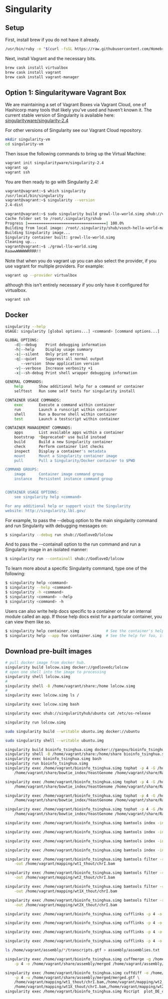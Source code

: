 # Singularity

## Setup

First, install brew if you do not have it already.
```sh
/usr/bin/ruby -e "$(curl -fsSL https://raw.githubusercontent.com/Homebrew/install/master/install)"
```

Next, install Vagrant and the necessary bits.
```sh
brew cask install virtualbox
brew cask install vagrant
brew cask install vagrant-manager
```

## Option 1: Singularityware Vagrant Box
We are maintaining a set of Vagrant Boxes via Vagrant Cloud, one of Hashicorp many tools that likely you’ve used and haven’t known it. The current stable version of Singularity is available here:
[singularityware/singularity-2.4](https://app.vagrantup.com/singularityware/boxes/singularity-2.4/versions/2.4)

For other versions of Singularity see our Vagrant Cloud repository.
```sh
mkdir singularity-vm
cd singularity-vm
```

Then issue the following commands to bring up the Virtual Machine:

```sh
vagrant init singularityware/singularity-2.4
vagrant up
vagrant ssh
```
You are then ready to go with Singularity 2.4!

```sh
vagrant@vagrant:~$ which singularity
/usr/local/bin/singularity
vagrant@vagrant:~$ singularity --version
2.4-dist

vagrant@vagrant:~$ sudo singularity build growl-llo-world.simg shub://vsoch/hello-world
Cache folder set to /root/.singularity/shub
Progress |===================================| 100.0% 
Building from local image: /root/.singularity/shub/vsoch-hello-world-master.simg
Building Singularity image...
Singularity container built: growl-llo-world.simg
Cleaning up...
vagrant@vagrant:~$ ./growl-llo-world.simg
RaawwWWWWWRRRR!!
```

Note that when you do vagrant up you can also select the provider, if you use vagrant for multiple providers. For example:
```sh
vagrant up --provider virtualbox
```
although this isn’t entirely necessary if you only have it configured for virtualbox.
```sh
vagrant ssh
```

## Docker
```sh
singularity --help
USAGE: singularity [global options...] <command> [command options...] ...

GLOBAL OPTIONS:
    -d|--debug    Print debugging information
    -h|--help     Display usage summary
    -s|--silent   Only print errors
    -q|--quiet    Suppress all normal output
       --version  Show application version
    -v|--verbose  Increase verbosity +1
    -x|--sh-debug Print shell wrapper debugging information

GENERAL COMMANDS:
    help       Show additional help for a command or container                  
    selftest   Run some self tests for singularity install                      

CONTAINER USAGE COMMANDS:
    exec       Execute a command within container                               
    run        Launch a runscript within container                              
    shell      Run a Bourne shell within container                              
    test       Launch a testscript within container                             

CONTAINER MANAGEMENT COMMANDS:
    apps       List available apps within a container                           
    bootstrap  *Deprecated* use build instead                                   
    build      Build a new Singularity container                                
    check      Perform container lint checks                                    
    inspect    Display a container's metadata                                   
    mount      Mount a Singularity container image                              
    pull       Pull a Singularity/Docker container to $PWD                      

COMMAND GROUPS:
    image      Container image command group                                    
    instance   Persistent instance command group                                


CONTAINER USAGE OPTIONS:
    see singularity help <command>

For any additional help or support visit the Singularity
website: http://singularity.lbl.gov/
```

For example, to pass the --debug option to the main singularity command and run Singularity with debugging messages on:
```sh
$ singularity --debug run shub://GodloveD/lolcow
```
And to pass the --containall option to the run command and run a Singularity image in an isolated manner:
```sh
$ singularity run --containall shub://GodloveD/lolcow
```
To learn more about a specific Singularity command, type one of the following:
```sh
$ singularity help <command>
$ singularity --help <command>
$ singularity -h <command>
$ singularity <command> --help
$ singularity <command> -h
```
Users can also write help docs specific to a container or for an internal module called an app. If those help docs exist for a particular container, you can view them like so.
```sh
$ singularity help container.simg            # See the container's help, if provided
$ singularity help --app foo container.simg  # See the help for foo, if provided
```

## Download pre-built images
```sh
# pull docker image from docker hub.
singularity build lolcow.simg docker://godlovedc/lolcow
# open one shell into the image to processing
singularity shell lolcow.simg
# 
singularity shell -B /home/vagrant/share:/home lolcow.simg
#
singularity exec lolcow.simg ls /

singularity exec lolcow.simg bash

singularity exec shub://singularityhub/ubuntu cat /etc/os-release

singularity run lolcow.simg

sudo singularity build --writable ubuntu.img docker://ubuntu

sudo singularity shell --writable ubuntu.img

```

```sh
singularity build bioinfo_tsinghua.simg docker://gangxu/bioinfo_tsinghua
singularity shell -B /home/vagrant/share:/home/share bioinfo_tsinghua.simg
singularity exec bioinfo_tsinghua.simg bash
singularity run bioinfo_tsinghua.simg
singularity exec /home/vagrant/bioinfo_tsinghua.simg tophat -p 4 -G /home/vagrant/share/yeast_annotation.gff --no-coverage-search -o /home/vagrant/mapping/wt1_thout \
    /home/vagrant/share/bowtie_index/YeastGenome /home/vagrant/share/Raw_reads_10k/wt1.fq 

singularity exec /home/vagrant/bioinfo_tsinghua.simg tophat -p 4 -G /home/vagrant/share/yeast_annotation.gff --no-coverage-search -o /home/vagrant/mapping/wt2_thout \
    /home/vagrant/share/bowtie_index/YeastGenome /home/vagrant/share/Raw_reads_10k/wt2.fq 

singularity exec /home/vagrant/bioinfo_tsinghua.simg tophat -p 4 -G /home/vagrant/share/yeast_annotation.gff --no-coverage-search -o /home/vagrant/mapping/wt1X_thout \
    /home/vagrant/share/bowtie_index/YeastGenome /home/vagrant/share/Raw_reads_10k/wt1X.fq 

singularity exec /home/vagrant/bioinfo_tsinghua.simg tophat -p 4 -G /home/vagrant/share/yeast_annotation.gff --no-coverage-search -o /home/vagrant/mapping/wt2X_thout \
    /home/vagrant/share/bowtie_index/YeastGenome /home/vagrant/share/Raw_reads_10k/wt2X.fq

singularity exec /home/vagrant/bioinfo_tsinghua.simg bamtools index -in /home/vagrant/mapping/wt1_thout/accepted_hits.bam 

singularity exec /home/vagrant/bioinfo_tsinghua.simg bamtools index -in /home/vagrant/mapping/wt2_thout/accepted_hits.bam 

singularity exec /home/vagrant/bioinfo_tsinghua.simg bamtools index -in /home/vagrant/mapping/wt1X_thout/accepted_hits.bam 

singularity exec /home/vagrant/bioinfo_tsinghua.simg bamtools index -in /home/vagrant/mapping/wt2X_thout/accepted_hits.bam

singularity exec /home/vagrant/bioinfo_tsinghua.simg bamtools filter -region chrI -in /home/vagrant/mapping/wt1_thout/accepted_hits.bam \
    -out /home/vagrant/mapping/wt1_thout/chrI.bam

singularity exec /home/vagrant/bioinfo_tsinghua.simg bamtools filter -region chrI -in /home/vagrant/mapping/wt2_thout/accepted_hits.bam \
    -out /home/vagrant/mapping/wt2_thout/chrI.bam

singularity exec /home/vagrant/bioinfo_tsinghua.simg bamtools filter -region chrI -in /home/vagrant/mapping/wt1X_thout/accepted_hits.bam \
    -out /home/vagrant/mapping/wt1X_thout/chrI.bam

singularity exec /home/vagrant/bioinfo_tsinghua.simg bamtools filter -region chrI -in /home/vagrant/mapping/wt2X_thout/accepted_hits.bam \
    -out /home/vagrant/mapping/wt2X_thout/chrI.bam

singularity exec /home/vagrant/bioinfo_tsinghua.simg cufflinks -p 4 -o /home/vagrant/assembly/wt1_clout  /home/vagrant/mapping/wt1_thout/chrI.bam 

singularity exec /home/vagrant/bioinfo_tsinghua.simg cufflinks -p 4 -o /home/vagrant/assembly/wt2_clout  /home/vagrant/mapping/wt2_thout/chrI.bam 

singularity exec /home/vagrant/bioinfo_tsinghua.simg cufflinks -p 4 -o /home/vagrant/assembly/wt1X_clout /home/vagrant/mapping/wt1X_thout/chrI.bam 

singularity exec /home/vagrant/bioinfo_tsinghua.simg cufflinks -p 4 -o /home/vagrant/assembly/wt2X_clout /home/vagrant/mapping/wt2X_thout/chrI.bam

ls /home/vagrant/assembly/*/transcripts.gtf > assembly/assemblies.txt

singularity exec /home/vagrant/bioinfo_tsinghua.simg cuffmerge -g /home/vagrant/share/yeast_chrI_annotation.gff -s /home/vagrant/share/bowtie_index/YeastGenome.fa \
    -p 4 -o /home/vagrant/share/assembly/merged /home/vagrant/assembly/assemblies.txt

singularity exec /home/vagrant/bioinfo_tsinghua.simg cuffdiff -o /home/vagrant/diff_expr -b /home/vagrant/share/bowtie_index/YeastGenome.fa \
    -p 4 -u /home/vagrant/share/assembly/merged/merged.gtf \
    /home/vagrant/mapping/wt1_thout/chrI.bam,/home/vagrant/mapping/wt2_thout/chrI.bam \
    /home/vagrant/mapping/wt1X_thout/chrI.bam,/home/vagrant/mapping/wt2X_thout/chrI.bam
singularity exec /home/vagrant/bioinfo_tsinghua.simg Rscript  plot_DE_chart.R
```





